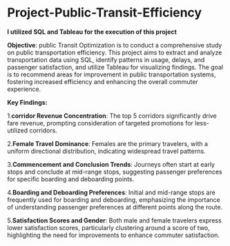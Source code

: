 # Project-Public-Transit-Efficiency
**I utilized SQL and Tableau for the execution of this project**


**Objective**: public Transit Optimization is to conduct a comprehensive study on public transportation efficiency. This project aims to extract and analyze transportation data using SQL, identify patterns in usage, delays, and passenger satisfaction, and utilize Tableau for visualizing findings. The goal is to recommend areas for improvement in public transportation systems, fostering increased efficiency and enhancing the overall commuter experience.


**Key Findings:**

1.**corridor Revenue Concentration**: The top 5 corridors significantly drive fare revenue, prompting consideration of targeted promotions for less-utilized corridors.

2.**Female Travel Dominance**: Females are the primary travelers, with a uniform directional distribution, indicating widespread travel patterns.

3.**Commencement and Conclusion Trends**: Journeys often start at early stops and conclude at mid-range stops, suggesting passenger preferences for specific boarding and deboarding points.

4.**Boarding and Deboarding Preferences**: Initial and mid-range stops are frequently used for boarding and deboarding, emphasizing the importance of understanding passenger preferences at different points along the route.

5.**Satisfaction Scores and Gender**: Both male and female travelers express lower satisfaction scores, particularly clustering around a score of two, highlighting the need for improvements to enhance commuter satisfaction.

